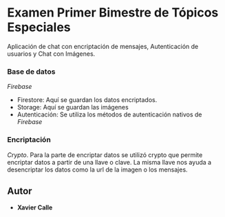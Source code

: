 # Examen Primer Bimestre de Tópicos Especiales

Aplicación de chat con encriptación de mensajes, 
Autenticación de usuarios y
Chat con Imágenes.

### Base de datos
_Firebase_
* Firestore: Aquí se guardan los datos encriptados.
* Storage: Aquí se guardan las imágenes
* Autenticación: Se utiliza los métodos de autenticación nativos de _Firebase_

### Encriptación
_Crypto_.
Para la parte de encriptar datos se utilizó crypto que permite encriptar datos a partir de una llave o clave. La misma llave nos ayuda a desencriptar los datos como 
la url de la imagen o los mensajes.

## Autor
* **Xavier Calle** 
